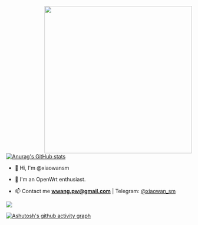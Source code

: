 

<img align="right" width="400" src="[https://streak-stats.demolab.com?user=xiaowansm5&hide_border=%E9%94%99%E8%AF%AF%E7%9A%84](https://github-readme-stats.vercel.app/api?username=xiaowansm5&theme=buefy&show_icons=true)">

[![Anurag's GitHub stats](https://github-readme-stats.vercel.app/api?username=xiaowansm5&theme=buefy&show_icons=true)](https://github.com/xiaowansm5)

- 👋 Hi, I'm @xiaowansm

- 💞️ I'm an OpenWrt enthusiast.

- 📫 Contact me **wwang.pw@gmail.com** | 
Telegram: [@xiaowan_sm](https://t.me/xiaowan_sm)

![](https://cdn.jsdelivr.net/gh/xiaowansm5/xiaowansm5@main/assets/github-contribution-grid-snake.svg)

[![Ashutosh's github activity graph](https://github-readme-activity-graph.yuyangyu755.repl.co/graph?username=xiaowansm5&theme=github-light)](https://github.com/xiaowansm5)




